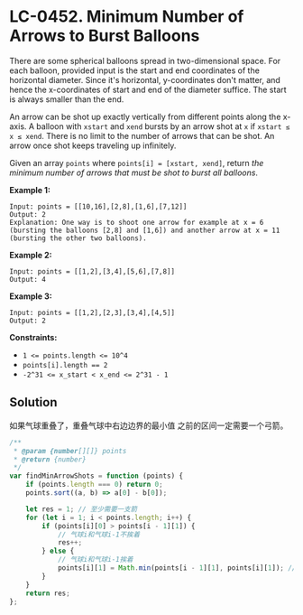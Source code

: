 # LC-0452. Minimum Number of Arrows to Burst Balloons

There are some spherical balloons spread in two-dimensional space. For each balloon, provided input is the start and end coordinates of the horizontal diameter. Since it's horizontal, y-coordinates don't matter, and hence the x-coordinates of start and end of the diameter suffice. The start is always smaller than the end.

An arrow can be shot up exactly vertically from different points along the x-axis. A balloon with `xstart` and `xend` bursts by an arrow shot at `x` if `xstart ≤ x ≤ xend`. There is no limit to the number of arrows that can be shot. An arrow once shot keeps traveling up infinitely.

Given an array `points` where `points[i] = [xstart, xend]`, return _the minimum number of arrows that must be shot to burst all balloons_.

**Example 1:**

```
Input: points = [[10,16],[2,8],[1,6],[7,12]]
Output: 2
Explanation: One way is to shoot one arrow for example at x = 6 (bursting the balloons [2,8] and [1,6]) and another arrow at x = 11 (bursting the other two balloons).
```

**Example 2:**

```
Input: points = [[1,2],[3,4],[5,6],[7,8]]
Output: 4
```

**Example 3:**

```
Input: points = [[1,2],[2,3],[3,4],[4,5]]
Output: 2
```

**Constraints:**

-   `1 <= points.length <= 10^4`
-   `points[i].length == 2`
-   `-2^31 <= x_start < x_end <= 2^31 - 1`

## Solution

如果气球重叠了，重叠气球中右边边界的最小值 之前的区间一定需要一个弓箭。

```javascript
/**
 * @param {number[][]} points
 * @return {number}
 */
var findMinArrowShots = function (points) {
    if (points.length === 0) return 0;
    points.sort((a, b) => a[0] - b[0]);

    let res = 1; // 至少需要一支箭
    for (let i = 1; i < points.length; i++) {
        if (points[i][0] > points[i - 1][1]) {
            // 气球i和气球i-1不挨着
            res++;
        } else {
            // 气球i和气球i-1挨着
            points[i][1] = Math.min(points[i - 1][1], points[i][1]); // 更新重叠气球最小右边界
        }
    }
    return res;
};
```
